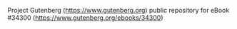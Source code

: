 Project Gutenberg (https://www.gutenberg.org) public repository for eBook #34300 (https://www.gutenberg.org/ebooks/34300)
